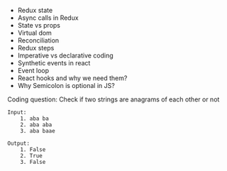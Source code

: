 - Redux state
- Async calls in Redux
- State vs props
- Virtual dom
- Reconciliation
- Redux steps
- Imperative vs declarative coding
- Synthetic events in react
- Event loop
- React hooks and why we need them?
- Why Semicolon is optional in JS?

Coding question:
    Check if two strings are anagrams of each other or not

    Input:
        1. aba ba
        2. aba aba
        3. aba baae

    Output:
        1. False
        2. True
        3. False